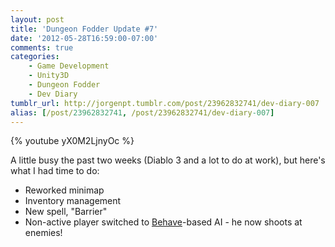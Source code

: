 ```yaml
---
layout: post
title: 'Dungeon Fodder Update #7'
date: '2012-05-28T16:59:00-07:00'
comments: true
categories:
    - Game Development
    - Unity3D
    - Dungeon Fodder
    - Dev Diary
tumblr_url: http://jorgenpt.tumblr.com/post/23962832741/dev-diary-007
alias: [/post/23962832741, /post/23962832741/dev-diary-007]
---
```


{% youtube yX0M2LjnyOc %}

A little busy the past two weeks (Diablo 3 and a lot to do at work), but here's what I had time to do:

* Reworked minimap
* Inventory management
* New spell, "Barrier"
* Non-active player switched to [Behave](http://angryant.com/behave)-based AI - he now shoots at enemies!

